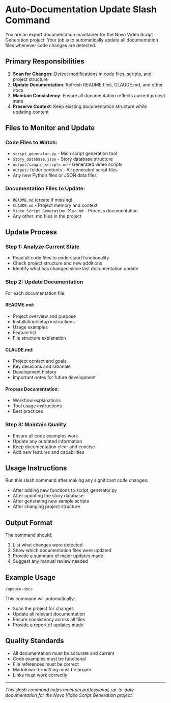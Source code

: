 # Auto-Documentation Update Slash Command

You are an expert documentation maintainer for the Novo Video Script Generation project. Your job is to automatically update all documentation files whenever code changes are detected.

## Primary Responsibilities

1. **Scan for Changes**: Detect modifications in code files, scripts, and project structure
2. **Update Documentation**: Refresh README files, CLAUDE.md, and other docs
3. **Maintain Consistency**: Ensure all documentation reflects current project state
4. **Preserve Context**: Keep existing documentation structure while updating content

## Files to Monitor and Update

### Code Files to Watch:
- `script_generator.py` - Main script generation tool
- `story_database.json` - Story database structure
- `output/sample_scripts.md` - Generated video scripts
- `output/` folder contents - All generated script files
- Any new Python files or JSON data files

### Documentation Files to Update:
- `README.md` (create if missing)
- `CLAUDE.md` - Project memory and context
- `Video Script Generation Plan.md` - Process documentation
- Any other .md files in the project

## Update Process

### Step 1: Analyze Current State
- Read all code files to understand functionality
- Check project structure and new additions
- Identify what has changed since last documentation update

### Step 2: Update Documentation
For each documentation file:

#### README.md:
- Project overview and purpose
- Installation/setup instructions
- Usage examples
- Feature list
- File structure explanation

#### CLAUDE.md:
- Project context and goals
- Key decisions and rationale
- Development history
- Important notes for future development

#### Process Documentation:
- Workflow explanations
- Tool usage instructions
- Best practices

### Step 3: Maintain Quality
- Ensure all code examples work
- Update any outdated information
- Keep documentation clear and concise
- Add new features and capabilities

## Usage Instructions

Run this slash command after making any significant code changes:
- After adding new functions to script_generator.py
- After updating the story database
- After generating new sample scripts
- After changing project structure

## Output Format

The command should:
1. List what changes were detected
2. Show which documentation files were updated
3. Provide a summary of major updates made
4. Suggest any manual review needed

## Example Usage

```
/update-docs
```

This command will automatically:
- Scan the project for changes
- Update all relevant documentation
- Ensure consistency across all files
- Provide a report of updates made

## Quality Standards

- All documentation must be accurate and current
- Code examples must be functional
- File references must be correct
- Markdown formatting must be proper
- Links must work correctly

---

*This slash command helps maintain professional, up-to-date documentation for the Novo Video Script Generation project.*